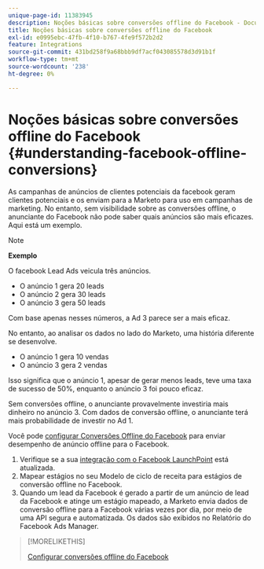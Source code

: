 ```yaml
---
unique-page-id: 11383945
description: Noções básicas sobre conversões offline do Facebook - Documentação do Marketo - Documentação do produto
title: Noções básicas sobre conversões offline do Facebook
exl-id: e0995ebc-47fb-4f10-b767-4fe9f572b2d2
feature: Integrations
source-git-commit: 431bd258f9a68bbb9df7acf043085578d3d91b1f
workflow-type: tm+mt
source-wordcount: '238'
ht-degree: 0%

---
```


# Noções básicas sobre conversões offline do Facebook {#understanding-facebook-offline-conversions}

As campanhas de anúncios de clientes potenciais da facebook geram clientes potenciais e os enviam para a Marketo para uso em campanhas de marketing. No entanto, sem visibilidade sobre as conversões offline, o anunciante do Facebook não pode saber quais anúncios são mais eficazes. Aqui está um exemplo.

>[!NOTE]
>
>**Exemplo**
>
>O facebook Lead Ads veicula três anúncios.
>
>* O anúncio 1 gera 20 leads
>* O anúncio 2 gera 30 leads
>* O anúncio 3 gera 50 leads
>
>Com base apenas nesses números, a Ad 3 parece ser a mais eficaz.
>
>No entanto, ao analisar os dados no lado do Marketo, uma história diferente se desenvolve.
>
>* O anúncio 1 gera 10 vendas
>* O anúncio 3 gera 2 vendas
>
>Isso significa que o anúncio 1, apesar de gerar menos leads, teve uma taxa de sucesso de 50%, enquanto o anúncio 3 foi pouco eficaz.
>
>Sem conversões offline, o anunciante provavelmente investiria mais dinheiro no anúncio 3. Com dados de conversão offline, o anunciante terá mais probabilidade de investir no Ad 1.

Você pode [configurar Conversões Offline do Facebook](/help/marketo/product-docs/demand-generation/facebook/set-up-facebook-offline-conversions.md) para enviar desempenho de anúncio offline para o Facebook.

1. Verifique se a sua [integração com o Facebook LaunchPoint](/help/marketo/product-docs/demand-generation/ad-network-integrations/add-facebook-custom-audiences-as-a-launchpoint-service.md) está atualizada.
1. Mapear estágios no seu Modelo de ciclo de receita para estágios de conversão offline no Facebook.
1. Quando um lead da Facebook é gerado a partir de um anúncio de lead da Facebook e atinge um estágio mapeado, a Marketo envia dados de conversão offline para a Facebook várias vezes por dia, por meio de uma API segura e automatizada. Os dados são exibidos no Relatório do Facebook Ads Manager.

>[!MORELIKETHIS]
>
>[Configurar conversões offline do Facebook](/help/marketo/product-docs/demand-generation/facebook/set-up-facebook-offline-conversions.md)

